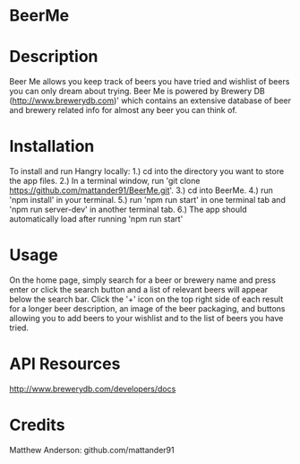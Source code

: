 # BeerMe

# Description
  Beer Me allows you keep track of beers you have tried and wishlist of beers you can only dream about trying. Beer Me is powered by Brewery DB (http://www.brewerydb.com)' which contains an extensive database of beer and brewery related info for almost any beer you can think of.

# Installation
  To install and run Hangry locally:
    1.) cd into the directory you want to store the app files.
    2.) In a terminal window, run 'git clone https://github.com/mattander91/BeerMe.git'.
    3.) cd into BeerMe.
    4.) run 'npm install' in your terminal.
    5.) run 'npm run start' in one terminal tab and 'npm run server-dev' in another terminal tab.
    6.) The app should automatically load after running 'npm run start'

# Usage
  On the home page, simply search for a beer or brewery name and press enter or click the search button and a list of relevant beers will appear below the search bar. Click the '+' icon on the top right side of each result for a longer beer description, an image of the beer packaging, and buttons allowing you to add beers to your wishlist and to the list of beers you have tried.

# API Resources
  http://www.brewerydb.com/developers/docs

# Credits
  Matthew Anderson: github.com/mattander91